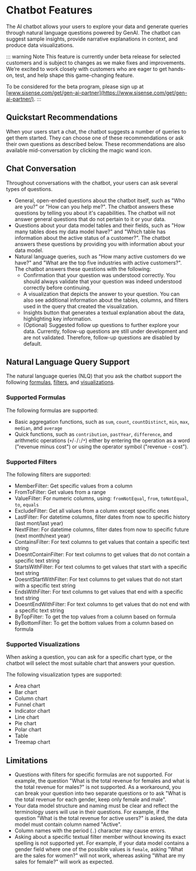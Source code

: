 # Chatbot Features

The AI chatbot allows your users to explore your data and generate queries through natural language questions powered by GenAI. The chatbot can suggest sample insights, provide narrative explanations in context, and produce data visualizations.

::: warning Note
This feature is currently under beta release for selected customers and is subject to changes as we make fixes and improvements. We’re excited to work closely with customers who are eager to get hands-on, test, and help shape this game-changing feature.

To be considered for the beta program, please sign up at [www.sisense.com/get/gen-ai-partner](https://www.sisense.com/get/gen-ai-partner/).
:::

## Quickstart Recommendations

When your users start a chat, the chatbot suggests a number of queries to get them started. They can choose one of these recommendations or ask their own questions as described below. These recommendations are also available mid-conversation by clicking the magic wand icon.

## Chat Conversation

Throughout conversations with the chatbot, your users can ask several types of questions.

- General, open-ended questions about the chatbot itself, such as "Who are you?" or "How can you help me?". The chatbot answers these questions by telling you about it's capabilities. The chatbot will not answer general questions that do not pertain to it or your data.
- Questions about your data model tables and their fields, such as "How many tables does my data model have?" and "Which table has information about the active status of a customer?". The chatbot answers these questions by providing you with information about your data model.
- Natural language queries, such as "How many active customers do we have?" and "What are the top five industries with active customers?". The chatbot answers these questions with the following:
  - Confirmation that your question was understood correctly. You should always validate that your question was indeed understood correctly before continuing.
  - A visualization that depicts the answer to your question. You can also see additional information about the tables, columns, and filters used in the query that created the visualization.
  - Insights button that generates a textual explanation about the data, highlighting key information.
  - (Optional) Suggested follow up questions to further explore your data. Currently, follow-up questions are still under development and are not validated. Therefore, follow-up questions are disabled by default.

## Natural Language Query Support

The natural language queries (NLQ) that you ask the chatbot support the following [formulas](#supported-formulas), [filters](#supported-filters), and [visualizations](#supported-visualizations).

### Supported Formulas

The following formulas are supported:

- Basic aggregation functions, such as `sum`, `count`, `countDistinct`, `min`, `max`, `median`, and `average`
- Quick functions, such as `contribution`, `pastYear`, `difference`, and arithmetic operations (`+`/`-`/`:`/`*`) either by entering the operation as a word ("revenue minus cost") or using the operator symbol ("revenue - cost").

### Supported Filters

The following filters are supported:

- MemberFilter: Get specific values from a column
- FromToFilter: Get values from a range
- ValueFilter: For numeric columns, using: `fromNotEqual`, `from`, `toNotEqual`, `to`, `equals`
- ExcludeFilter: Get all values from a column except specific ones
- LastFilter: For datetime columns, filter dates from now to specific history (last mont/last year)
- NextFilter: For datetime columns, filter dates from now to specific future (next month/next year)
- ContainsFilter: For text columns to get values that contain a specific text string
- DoesntContainFilter: For text columns to get values that do not contain a specific text string
- StartsWithFilter: For text columns to get values that start with a specific text string
- DoesntStartWithFilter: For text columns to get values that do not start with a specific text string
- EndsWithFilter: For text columns to get values that end with a specific text string
- DoesntEndWithFilter: For text columns to get values that do not end with a specific text string
- ByTopFilter: To get the top values from a column based on formula
- ByBottomFilter: To get the bottom values from a column based on formula

### Supported Visualizations

When asking a question, you can ask for a specific chart type, or the chatbot will select the most suitable chart that answers your question.

The following visualization types are supported:

- Area chart
- Bar chart
- Column chart
- Funnel chart
- Indicator chart
- Line chart
- Pie chart
- Polar chart
- Table
- Treemap chart

## Limitations

- Questions with filters for specific formulas are not supported. For example, the question "What is the total revenue for females and what is the total revenue for males?" is not supported. As a workaround, you can break your question into two separate questions or to ask "What is the total revenue for each gender, keep only female and male".
- Your data model structure and naming must be clear and reflect the terminology users will use in their questions. For example, if the question "What is the total revenue for active users?" is asked, the data model must contain column named "Active".
- Column names with the period (`.`) character may cause errors.
- Asking about a specific textual filter member without knowing its exact spelling is not supported yet. For example, if your data model contains a gender field where one of the possible values is `female`, asking "What are the sales for women?" will not work, whereas asking "What are my sales for female?" will work as expected.
